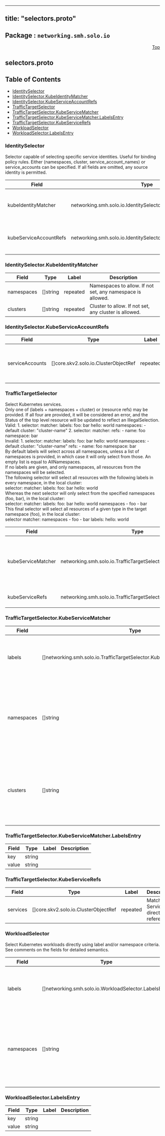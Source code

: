 
---
title: "selectors.proto"
---

## Package : `networking.smh.solo.io`



<a name="top"></a>

<a name="API Reference for selectors.proto"></a>
<p align="right"><a href="#top">Top</a></p>

## selectors.proto


## Table of Contents
  - [IdentitySelector](#networking.smh.solo.io.IdentitySelector)
  - [IdentitySelector.KubeIdentityMatcher](#networking.smh.solo.io.IdentitySelector.KubeIdentityMatcher)
  - [IdentitySelector.KubeServiceAccountRefs](#networking.smh.solo.io.IdentitySelector.KubeServiceAccountRefs)
  - [TrafficTargetSelector](#networking.smh.solo.io.TrafficTargetSelector)
  - [TrafficTargetSelector.KubeServiceMatcher](#networking.smh.solo.io.TrafficTargetSelector.KubeServiceMatcher)
  - [TrafficTargetSelector.KubeServiceMatcher.LabelsEntry](#networking.smh.solo.io.TrafficTargetSelector.KubeServiceMatcher.LabelsEntry)
  - [TrafficTargetSelector.KubeServiceRefs](#networking.smh.solo.io.TrafficTargetSelector.KubeServiceRefs)
  - [WorkloadSelector](#networking.smh.solo.io.WorkloadSelector)
  - [WorkloadSelector.LabelsEntry](#networking.smh.solo.io.WorkloadSelector.LabelsEntry)







<a name="networking.smh.solo.io.IdentitySelector"></a>

### IdentitySelector
Selector capable of selecting specific service identities. Useful for binding policy rules. Either (namespaces, cluster, service_account_names) or service_accounts can be specified. If all fields are omitted, any source identity is permitted.


| Field | Type | Label | Description |
| ----- | ---- | ----- | ----------- |
| kubeIdentityMatcher | networking.smh.solo.io.IdentitySelector.KubeIdentityMatcher |  | A KubeIdentityMatcher matches request identities based on the k8s namespace and cluster. |
| kubeServiceAccountRefs | networking.smh.solo.io.IdentitySelector.KubeServiceAccountRefs |  | KubeServiceAccountRefs matches request identities based on the k8s service account of request. |






<a name="networking.smh.solo.io.IdentitySelector.KubeIdentityMatcher"></a>

### IdentitySelector.KubeIdentityMatcher



| Field | Type | Label | Description |
| ----- | ---- | ----- | ----------- |
| namespaces | []string | repeated | Namespaces to allow. If not set, any namespace is allowed. |
| clusters | []string | repeated | Cluster to allow. If not set, any cluster is allowed. |






<a name="networking.smh.solo.io.IdentitySelector.KubeServiceAccountRefs"></a>

### IdentitySelector.KubeServiceAccountRefs



| Field | Type | Label | Description |
| ----- | ---- | ----- | ----------- |
| serviceAccounts | []core.skv2.solo.io.ClusterObjectRef | repeated | List of ServiceAccounts to allow. If not set, any ServiceAccount is allowed. |






<a name="networking.smh.solo.io.TrafficTargetSelector"></a>

### TrafficTargetSelector
Select Kubernetes services.<br>Only one of (labels + namespaces + cluster) or (resource refs) may be provided. If all four are provided, it will be considered an error, and the Status of the top level resource will be updated to reflect an IllegalSelection.<br>Valid: 1. selector: matcher: labels: foo: bar hello: world namespaces: - default cluster: "cluster-name" 2. selector: matcher: refs: - name: foo namespace: bar<br>Invalid: 1. selector: matcher: labels: foo: bar hello: world namespaces: - default cluster: "cluster-name" refs: - name: foo namespace: bar<br>By default labels will select across all namespaces, unless a list of namespaces is provided, in which case it will only select from those. An empty list is equal to AllNamespaces.<br>If no labels are given, and only namespaces, all resources from the namespaces will be selected.<br>The following selector will select all resources with the following labels in every namespace, in the local cluster:<br>selector: matcher: labels: foo: bar hello: world<br>Whereas the next selector will only select from the specified namespaces (foo, bar), in the local cluster:<br>selector: matcher: labels: foo: bar hello: world namespaces - foo - bar<br>This final selector will select all resources of a given type in the target namespace (foo), in the local cluster:<br>selector matcher: namespaces - foo - bar labels: hello: world


| Field | Type | Label | Description |
| ----- | ---- | ----- | ----------- |
| kubeServiceMatcher | networking.smh.solo.io.TrafficTargetSelector.KubeServiceMatcher |  | A KubeServiceMatcher matches kubernetes services by the namespaces and clusters they belong to, as well as the provided labels. |
| kubeServiceRefs | networking.smh.solo.io.TrafficTargetSelector.KubeServiceRefs |  | Match individual k8s Services by direct reference. |






<a name="networking.smh.solo.io.TrafficTargetSelector.KubeServiceMatcher"></a>

### TrafficTargetSelector.KubeServiceMatcher



| Field | Type | Label | Description |
| ----- | ---- | ----- | ----------- |
| labels | []networking.smh.solo.io.TrafficTargetSelector.KubeServiceMatcher.LabelsEntry | repeated | If specified, all labels must exist on k8s Service, else match on any labels. |
| namespaces | []string | repeated | If specified, match k8s Services if they exist in one of the specified namespaces. If not specified, match on any namespace. |
| clusters | []string | repeated | If specified, match k8s Services if they exist in one of the specified clusters. If not specified, match on any cluster. |






<a name="networking.smh.solo.io.TrafficTargetSelector.KubeServiceMatcher.LabelsEntry"></a>

### TrafficTargetSelector.KubeServiceMatcher.LabelsEntry



| Field | Type | Label | Description |
| ----- | ---- | ----- | ----------- |
| key | string |  |  |
| value | string |  |  |






<a name="networking.smh.solo.io.TrafficTargetSelector.KubeServiceRefs"></a>

### TrafficTargetSelector.KubeServiceRefs



| Field | Type | Label | Description |
| ----- | ---- | ----- | ----------- |
| services | []core.skv2.solo.io.ClusterObjectRef | repeated | Match k8s Services by direct reference. |






<a name="networking.smh.solo.io.WorkloadSelector"></a>

### WorkloadSelector
Select Kubernetes workloads directly using label and/or namespace criteria. See comments on the fields for detailed semantics.


| Field | Type | Label | Description |
| ----- | ---- | ----- | ----------- |
| labels | []networking.smh.solo.io.WorkloadSelector.LabelsEntry | repeated | If specified, all labels must exist on workloads, else match on any labels. |
| namespaces | []string | repeated | If specified, match workloads if they exist in one of the specified namespaces. If not specified, match on any namespace. |






<a name="networking.smh.solo.io.WorkloadSelector.LabelsEntry"></a>

### WorkloadSelector.LabelsEntry



| Field | Type | Label | Description |
| ----- | ---- | ----- | ----------- |
| key | string |  |  |
| value | string |  |  |





 <!-- end messages -->

 <!-- end enums -->

 <!-- end HasExtensions -->

 <!-- end services -->


